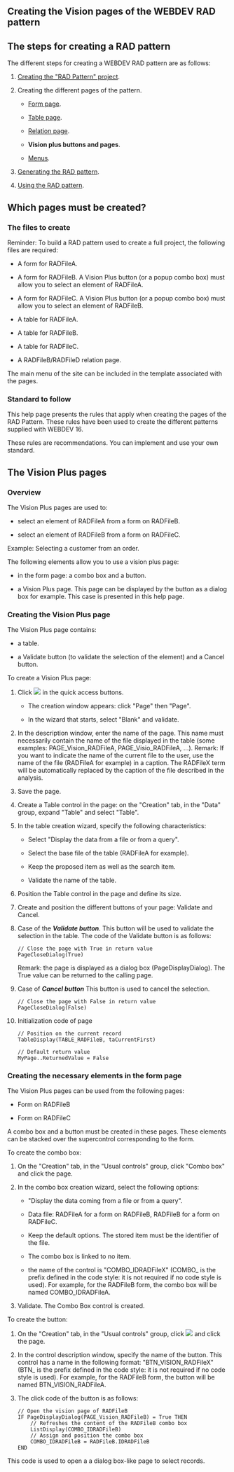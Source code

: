 


## Creating the Vision pages of the WEBDEV RAD pattern
			



<a name="NOTE1"></a>
<a name="NOTE1_1"></a>


## The steps for creating a RAD pattern
<a name="the_steps_for_creating_rad_pattern_ELTTEXTE000245"></a>
The different steps for creating a WEBDEV RAD pattern are as follows:

1. [Creating the "RAD Pattern" project](../Editeurs/2031021.md).

2. Creating the different pages of the pattern.

	- [Form page](../Editeurs/2031031.md).

	- [Table page](../Editeurs/2031032.md).

	- [Relation page](../Editeurs/2031033.md).

	- **Vision plus buttons and pages**.

	- [Menus](../Editeurs/2031034.md).




3. [Generating the RAD pattern](../Editeurs/2031023.md).

4. [Using the RAD pattern](../Editeurs/2031024.md).




<a name="NOTE2"></a>
<a name="NOTE2_1"></a>


## Which pages must be created?
<a name="which_pages_must_created_ELTTEXTE000269"></a>


### The files to create
<a name="the_files_create_ELTPARAGRAPHE000043"></a>

Reminder: To build a RAD pattern used to create a full project, the following files are required:

- A form for RADFileA.

- A form for RADFileB. A Vision Plus button (or a popup combo box) must allow you to select an element of RADFileA.

- A form for RADFileC. A Vision Plus button (or a popup combo box) must allow you to select an element of RADFileB.

- A table for RADFileA.

- A table for RADFileB.

- A table for RADFileC.

- A RADFileB/RADFileD relation page.




The main menu of the site can be included in the template associated with the pages.
<a name="NOTE2_2"></a>


### Standard to follow
<a name="standard_follow_ELTPARAGRAPHE000060"></a>

This help page presents the rules that apply when creating the pages of the RAD Pattern. These rules have been used to create the different patterns supplied with WEBDEV 16.

These rules are recommendations. You can implement and use your own standard.

<a name="NOTE3"></a>
<a name="NOTE3_1"></a>


## The Vision Plus pages
<a name="the_vision_plus_pages_ELTTEXTE000299"></a>


### Overview
<a name="overview_ELTPARAGRAPHE000071"></a>

The Vision Plus pages are used to:

- select an element of RADFileA from a form on RADFileB.

- select an element of RADFileB from a form on RADFileC.




Example: Selecting a customer from an order.

The following elements allow you to use a vision plus page:

- in the form page: a combo box and a button.

- a Vision Plus page. This page can be displayed by the button as a dialog box for example. This case is presented in this help page.



<a name="NOTE3_2"></a>


### Creating the Vision Plus page
<a name="creating_the_vision_plus_page_ELTPARAGRAPHE000088"></a>

The Vision Plus page contains:

- a table.

- a Validate button (to validate the selection of the element) and a Cancel button.




To create a Vision Plus page: 

1. Click ![](https://doc.pcsoft.fr/en-US/images/image.awp?langid=3&name=ico_nouveau.gif) in the quick access buttons. 

	- The creation window appears: click "Page" then "Page".

	- In the wizard that starts, select "Blank" and validate.




2. In the description window, enter the name of the page. This name must necessarily contain the name of the file displayed in the table (some examples: PAGE_Vision_RADFileA, PAGE_Visio_RADFileA, ...).
	Remark: If you want to indicate the name of the current file to the user, use the name of the file (RADFileA for example) in a caption. The RADFileX term will be automatically replaced by the caption of the file described in the analysis.

3. Save the page.

4. Create a Table control in the page: on the "Creation" tab, in the "Data" group, expand "Table" and select "Table".

5. In the table creation wizard, specify the following characteristics:

	- Select "Display the data from a file or from a query".

	- Select the base file of the table (RADFileA for example).

	- Keep the proposed item as well as the search item.

	- Validate the name of the table.




6. Position the Table control in the page and define its size. 

7. Create and position the different buttons of your page: Validate and Cancel.

8. Case of the ***Validate button***.
	This button will be used to validate the selection in the table. The code of the Validate button is as follows: 
	
	```wl
	// Close the page with True in return value
	PageCloseDialog(True)
	```

	Remark: the page is displayed as a dialog box (PageDisplayDialog). The True value can be returned to the calling page.

9. Case of ***Cancel button***
	This button is used to cancel the selection.
	
	```wl
	// Close the page with False in return value
	PageCloseDialog(False)
	```


10. Initialization code of page
	
	```wl
	// Position on the current record
	TableDisplay(TABLE_RADFileB, taCurrentFirst)
	
	// Default return value
	MyPage..ReturnedValue = False
	```




<a name="NOTE3_3"></a>


### Creating the necessary elements in the form page
<a name="creating_the_necessary_elements_the_form_page_ELTPARAGRAPHE000147"></a>

The Vision Plus pages can be used from the following pages:

- Form on RADFileB

- Form on RADFileC


A combo box and a button must be created in these pages. These elements can be stacked over the supercontrol corresponding to the form.

To create the combo box: 

1. On the "Creation" tab, in the "Usual controls" group, click "Combo box" and click the page.

2. In the combo box creation wizard, select the following options:

	- "Display the data coming from a file or from a query".

	- Data file: RADFileA for a form on RADFileB, RADFileB for a form on RADFileC.

	- Keep the default options. The stored item must be the identifier of the file.

	- The combo box is linked to no item.

	- the name of the control is "COMBO_IDRADFileX" (COMBO_ is the prefix defined in the code style: it is not required if no code style is used). For example, for the RADFileB form, the combo box will be named COMBO_IDRADFileA.




3. Validate. The Combo Box control is created.




To create the button: 

1. On the "Creation" tab, in the "Usual controls" group, click ![](https://doc.pcsoft.fr/en-US/images/image.awp?langid=3&name=ico_bouton.gif) and click the page.

2. In the control description window, specify the name of the button. This control has a name in the following format: "BTN_VISION_RADFileX" (BTN_ is the prefix defined in the code style: it is not required if no code style is used). For example, for the RADFileB form, the button will be named BTN_VISION_RADFileA.

3. The click code of the button is as follows:
	
	```wl
	// Open the vision page of RADFileB
	IF PageDisplayDialog(PAGE_Vision_RADFileB) = True THEN
		// Refreshes the content of the RADFileB combo box
		ListDisplay(COMBO_IDRADFileB)
		// Assign and position the combo box
		COMBO_IDRADFileB = RADFileB.IDRADFileB
	END
	```



This code is used to open a a dialog box-like page to select records.


